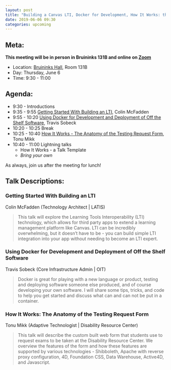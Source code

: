 ```yaml
---
layout: post
title: "Building a Canvas LTI, Docker for Development, How It Works: the Testing Request Form"
date: 2019-06-06 09:30
categories: upcoming
---
```


## Meta:

**This meeting will be in person in Bruininks 131B and online on [Zoom](https://z.umn.edu/cpmstream)**

- Location: [Bruininks Hall](https://campusmaps.umn.edu/robert-h-bruininks-hall), Room 131B
- Day: Thursday, June 6
- Time: 9:30 - 11:00

## Agenda:

- 9:30 - Introductions
- 9:35 - 9:55 [Getting Started With Building an LTI](#getting-started-with-building-an-lti), Colin McFadden
- 9:55 - 10:20 [Using Docker for Development and Deployment of Off the Shelf Software](#using-docker-for-development-and-deployment-of-off-the-shelf-software), Travis Sobeck
- 10:20 - 10:25 Break
- 10:25 - 10:40 [How It Works - The Anatomy of the Testing Request Form](#how-it-works-the-anatomy-of-the-testing-request-form), Tonu Mikk
- 10:40 - 11:00 Lightning talks
  - How It Works - a Talk Template
  - _Bring your own_

As always, join us after the meeting for lunch!

## Talk Descriptions:

### Getting Started With Building an LTI
Colin McFadden (Technology Architect | LATIS)

> This talk will explore the Learning Tools Interoperability (LTI) technology, which allows for third party apps to extend a learning management platform like Canvas.  LTI can be incredibly overwhelming, but it doesn’t have to be - you can build simple LTI integration into your app without needing to become an LTI expert.

### Using Docker for Development and Deployment of Off the Shelf Software
Travis Sobeck (Core Infrastructure Admin | OIT)

> Docker is great for playing with a new language or product, testing and deploying software someone else produced, and of course developing your own software.  I will share some tips, tricks, and code to help you get started and discuss what can and can not be put in a container.

### How It Works: The Anatomy of the Testing Request Form
Tonu Mikk (Adaptive Technologist | Disability Resource Center)

>This talk will describe the custom built web form that students use to request exams to be taken at the Disability Resource Center.  We overview the features of the form and how these features are supported by various technologies - Shibboleth, Apache with reverse proxy configuration, 4D, Foundation CSS, Data Warehouse, Active4D, and Javascript.

